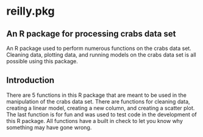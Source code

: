 # reilly.pkg
## An R package for processing crabs data set

An R package used to perform numerous functions on the crabs data set. Cleaning data, plotting data, and running models on the crabs data set is all possible using this package.

## Introduction

There are 5 functions in this R package that are meant to be used in the manipulation of the crabs data set. There are functions for cleaning data, creating a linear model, creating a new column, and creating a scatter plot. The last function is for fun and was used to test code in the development of this R package. All functions have a built in check to let you know why something may have gone wrong.

